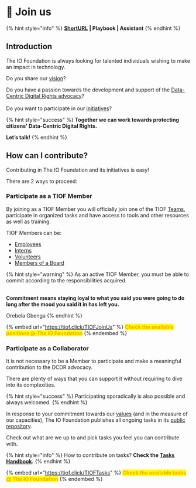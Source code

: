 # 🖖 Join us

{% hint style="info" %}
[**ShortURL**](https://tiof.click/TIOFJoinUs) **| Playbook | Assistant**
{% endhint %}

## Introduction

The IO Foundation is always looking for talented individuals wishing to make an impact in technology.

Do you share our [vision](https://tiof.click/TIOFVision)?

Do you have a passion towards the development and support of the [Data-Centric Digital Rights advocacy](https://tiof.click/DCDRAdvocacy)?\
\
Do you want to participate in our [initiatives](https://tiof.click/TIOFInitiatives)?

{% hint style="success" %}
**Together we can work towards protecting citizens' Data-Centric Digital Rights.**

**Let’s talk!**
{% endhint %}

## How can I contribute?

Contributing in The IO Foundation and its initiatives is easy!

There are 2 ways to proceed:

### Participate as a TIOF Member

By joining as a TIOF Member you will officially join one of the TIOF [Teams](institutional/structures/teams.md), participate in organized tasks and have access to tools and other resources as well as training.

TIOF Members can be:

* [Employees](https://tiof.click/TIOFOrgChartDocs#employees)
* [Interns](https://tiof.click/TIOFOrgChartDocs#interns)
* [Volunteers](https://tiof.click/TIOFOrgChartDocs#volunteers)
* [Members of a Board](https://tiof.click/TIOFOrgChartDocs#members-of-a-board)

{% hint style="warning" %}
As an active TIOF Member, you must be able to commit according to the responsibilities acquired.

\
**Commitment means staying loyal to what you said you were going to do long after the mood you said it in has left you.**

Orebela Gbenga
{% endhint %}



{% embed url="https://tiof.click/TIOFJoinUs" %}
<mark style="color:orange;">**Check the available positions @ The IO Foundation**</mark>
{% endembed %}



### Participate as a Collaborator

It is not necessary to be a Member to participate and make a meaningful contribution to the DCDR advocacy.

There are plenty of ways that you can support it without requiring to dive into its complexities.

{% hint style="success" %}
Participating sporadically is also possible and always welcomed.
{% endhint %}

In response to your commitment towards our [values](https://tiof.click/TIOFValues) (and in the measure of our capacities), The IO Foundation publishes all ongoing tasks in its [public repository](https://tiof.click/TIOFRepo).

Check out what are we up to and pick tasks you feel you can contribute with.

{% hint style="info" %}
How to contribute on tasks? **Check the** [**Tasks Handbook**](operations/handbooks/tasks.md)**.**
{% endhint %}

{% embed url="https://tiof.click/TIOFTasks" %}
<mark style="color:orange;">**Check the available tasks @ The IO Foundation**</mark>
{% endembed %}



##
